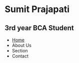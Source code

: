 <h1>Sumit Prajapati</h1>
<h2>3rd year BCA Student</h2>
<ul>
  <li><a href='https://github.com/D10sanp/loan_Eligibility'>Home</a></li>
  <li>About Us</li>
  <li>Section</li>
  <li>Contact</li>
</ul>
